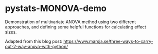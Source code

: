# pystats-MONOVA-demo
Demonstration of multivariate ANOVA method using two different approaches, and defining some helpful functions for calculating effect sizes.

Adapted from this blog post: https://www.marsja.se/three-ways-to-carry-out-2-way-anova-with-python/

